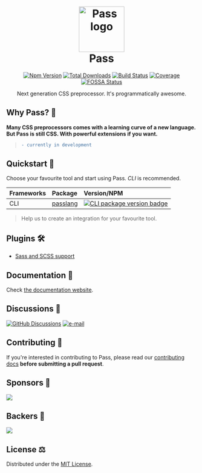 <h1 align="center">
  <a href="#nolink">
    <img src="https://passlang.vercel.app/img/logo.png" alt="Pass logo" height="120" width="120"/><br>
  </a>
  Pass
</h1>

<p align="center">
  <a href="https://www.npmjs.com/package/passlang"><img src="https://img.shields.io/npm/v/passlang.svg?color=0EA5E9" alt="Npm Version"></a>
  <a href="https://www.npmjs.com/package/passlang"><img src="https://img.shields.io/npm/dt/passlang.svg?color=1388bd" alt="Total Downloads"></a>
  <a href="https://github.com/ksenginew/pass/actions"><img src="https://img.shields.io/github/actions/workflow/status/ksenginew/pass/ci.yml?branch=main" alt="Build Status"></a>
  <a href="https://codecov.io/gh/ksenginew/pass"><img src="https://img.shields.io/codecov/c/github/ksenginew/pass/dev.svg?sanitize=true" alt="Coverage"></a>
  <a href="https://app.fossa.com/projects/git%2Bgithub.com%2Fksenginew%2Fpass?ref=badge_small"><img src="https://app.fossa.com/api/projects/git%2Bgithub.com%2Fksenginew%2Fpass.svg?type=small" alt="FOSSA Status"></a>
</p>

<p align="center">Next generation CSS preprocessor. It's programmatically awesome.</p>

## Why Pass? 🤔

**Many CSS preprocessors comes with a learning curve of a new language.
But Pass is still CSS. With powerful extensions if you want.**

> ```diff
> - currently in development
> ```

## Quickstart 🏃

Choose your favourite tool and start using Pass. _CLI_ is recommended.

| Frameworks | Package | Version/NPM |
| :-- | :-- | :-- |
| CLI | [passlang](https://github.com/ksenginew/pass/tree/main/packages/passlang#readme) | [![CLI package version badge](https://img.shields.io/npm/v/passlang?label=&color=0EA5E9)](https://www.npmjs.com/package/passlang) |

> Help us to create an integration for your favourite tool.

## Plugins 🛠
- [Sass and SCSS support](https://github.com/ksenginew/pass/tree/main/packages/sass#readme)

## Documentation 📖

Check [the documentation website](https://passlang.vercel.app).

## Discussions 💬

[![GitHub Discussions](https://img.shields.io/badge/Discussions-181717?style=for-the-badge&logo=github&logoColor=white)](https://github.com/ksenginew/pass/discussions)
[![e-mail](https://img.shields.io/badge/Email-EA4335?style=for-the-badge&logo=gmail&logoColor=white)](mailto:ksengine.github@gmail.com)

## Contributing 🤝

If you're interested in contributing to Pass, please read our [contributing docs](https://github.com/ksenginew/pass/blob/main/CONTRIBUTING.md) **before submitting a pull request**.

## Sponsors 💸

<a href="https://opencollective.com/pass" target="_blank">
    <img src="https://opencollective.com/pass/sponsors.svg">
</a>

## Backers 🍩
<a href="https://opencollective.com/pass" target="_blank">
    <img src="https://opencollective.com/pass/backers.svg">
</a>

## License ⚖️

Distributed under the [MIT License](https://github.com/ksenginew/pass/blob/main/LICENSE).
